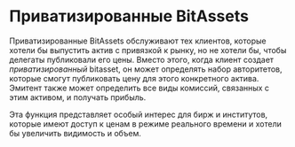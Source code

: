 # Приватизированные BitAssets

Приватизированные BitAssets обслуживают тех клиентов, которые хотели бы выпустить актив с привязкой к рынку, но не хотели бы, чтобы делегаты публиковали его цены. Вместо этого, когда клиент создает *приватизированный* bitasset, он может определять набор авторитетов, которые смогут публиковать цену для этого конкретного актива. Эмитент также может определить все виды комиссий, связанных с этим активом, и получать прибыль.

Эта функция представляет особый интерес для бирж и институтов, которые имеют доступ к ценам в режиме реального времени и хотели бы увеличить видимость и объем.